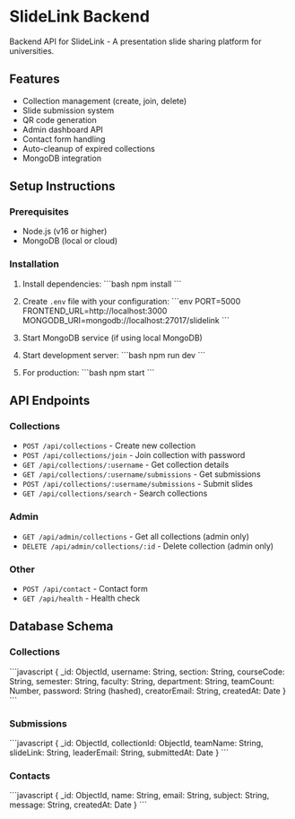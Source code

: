 # SlideLink Backend

Backend API for SlideLink - A presentation slide sharing platform for universities.

## Features

- Collection management (create, join, delete)
- Slide submission system
- QR code generation
- Admin dashboard API
- Contact form handling
- Auto-cleanup of expired collections
- MongoDB integration

## Setup Instructions

### Prerequisites
- Node.js (v16 or higher)
- MongoDB (local or cloud)

### Installation

1. Install dependencies:
\`\`\`bash
npm install
\`\`\`

2. Create `.env` file with your configuration:
\`\`\`env
PORT=5000
FRONTEND_URL=http://localhost:3000
MONGODB_URI=mongodb://localhost:27017/slidelink
\`\`\`

3. Start MongoDB service (if using local MongoDB)

4. Start development server:
\`\`\`bash
npm run dev
\`\`\`

5. For production:
\`\`\`bash
npm start
\`\`\`

## API Endpoints

### Collections
- `POST /api/collections` - Create new collection
- `POST /api/collections/join` - Join collection with password
- `GET /api/collections/:username` - Get collection details
- `GET /api/collections/:username/submissions` - Get submissions
- `POST /api/collections/:username/submissions` - Submit slides
- `GET /api/collections/search` - Search collections

### Admin
- `GET /api/admin/collections` - Get all collections (admin only)
- `DELETE /api/admin/collections/:id` - Delete collection (admin only)

### Other
- `POST /api/contact` - Contact form
- `GET /api/health` - Health check

## Database Schema

### Collections
\`\`\`javascript
{
  _id: ObjectId,
  username: String,
  section: String,
  courseCode: String,
  semester: String,
  faculty: String,
  department: String,
  teamCount: Number,
  password: String (hashed),
  creatorEmail: String,
  createdAt: Date
}
\`\`\`

### Submissions
\`\`\`javascript
{
  _id: ObjectId,
  collectionId: ObjectId,
  teamName: String,
  slideLink: String,
  leaderEmail: String,
  submittedAt: Date
}
\`\`\`

### Contacts
\`\`\`javascript
{
  _id: ObjectId,
  name: String,
  email: String,
  subject: String,
  message: String,
  createdAt: Date
}
\`\`\`
